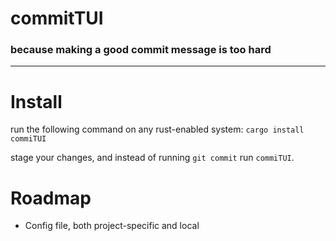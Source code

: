 # commitTUI


### because making a good commit message is too hard

---
# Install
run the following command on any rust-enabled system:
`cargo install  commiTUI`

stage your changes, and instead of running `git commit` run `commiTUI`.

# Roadmap
- Config file, both project-specific and local